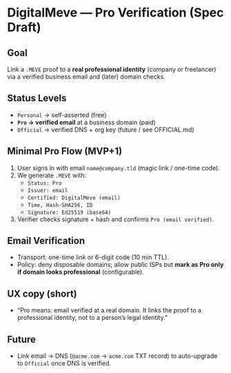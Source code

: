 # DigitalMeve — Pro Verification (Spec Draft)

## Goal
Link a `.MEVE` proof to a **real professional identity** (company or freelancer) via a verified business email and (later) domain checks.

## Status Levels
- `Personal` → self-asserted (free)
- **`Pro` → verified email** at a business domain (paid)
- `Official` → verified DNS + org key (future / see OFFICIAL.md)

## Minimal Pro Flow (MVP+1)
1) User signs in with email `name@company.tld` (magic link / one-time code).
2) We generate `.MEVE` with:
   - `Status: Pro`
   - `Issuer: email`
   - `Certified: DigitalMeve (email)`
   - `Time, Hash-SHA256, ID`
   - `Signature: Ed25519 (base64)`
3) Verifier checks signature + hash and confirms `Pro (email verified)`.

## Email Verification
- Transport: one-time link or 6-digit code (10 min TTL).
- Policy: deny disposable domains; allow public ISPs but **mark as Pro only if domain looks professional** (configurable).

## UX copy (short)
- “Pro means: email verified at a real domain. It links the proof to a professional identity, not to a person’s legal identity.”

## Future
- Link email → DNS (`@acme.com` → `acme.com` TXT record) to auto-upgrade to `Official` once DNS is verified.
